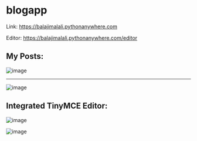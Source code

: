 # blogapp

Link: https://balajimalali.pythonanywhere.com

Editor: https://balajimalali.pythonanywhere.com/editor

My Posts:
---
![image](https://github.com/user-attachments/assets/b549704e-caed-4f28-9a03-45d5d2382214)
<br />



---
![image](https://github.com/user-attachments/assets/87ae21ae-50b4-416b-a2de-620ee20169b4)
<br />




Integrated TinyMCE Editor:
---
![image](https://github.com/user-attachments/assets/27ac1b59-d3b6-4d21-98d7-bda9c69caacb)
<br />



![image](https://github.com/user-attachments/assets/d19eedb4-346d-4e72-b477-6c949d7d3e72)


